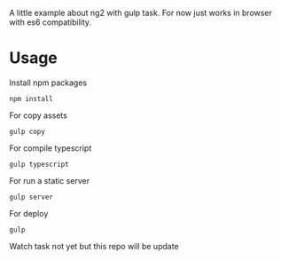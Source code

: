 A little example about ng2 with gulp task. For now just works in browser with
es6 compatibility.

Usage
====

Install npm packages
```shell
npm install
```

For copy assets
```shell
gulp copy
```

For compile typescript
```shell
gulp typescript
```

For run a static server
```shell
gulp server
```

For deploy 
```shell
gulp
```

Watch task not yet but this repo will be update
